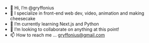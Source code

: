 - 👋 Hi, I’m @gryffonius
- 👀 I specialize in front-end web dev, video, animation and making cheesecake
- 🌱 I’m currently learning Next.js and Python
- 💞️ I’m looking to collaborate on anything at this point!
- 📫 How to reach me ... gryffonius@gmail.com

<!---
gryffonius/gryffonius is a ✨ special ✨ repository because its `README.md` (this file) appears on your GitHub profile.
You can click the Preview link to take a look at your changes.
--->
